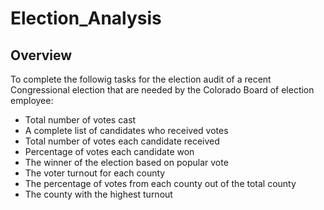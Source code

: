# Election_Analysis
## Overview
To complete the followig tasks for the election audit of a recent Congressional election that are needed by the Colorado Board of election employee:
* Total number of votes cast
* A complete list of candidates who received votes
* Total number of votes each candidate received
* Percentage of votes each candidate won
* The winner of the election based on popular vote
* The voter turnout for each county
* The percentage of votes from each county out of the total county
* The county with the highest turnout
